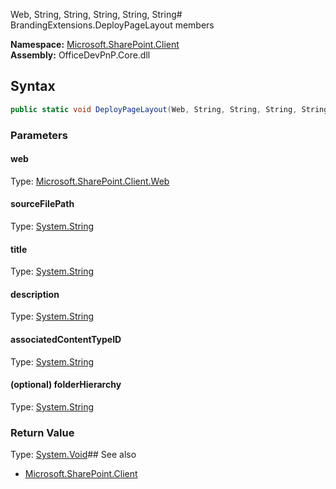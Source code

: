 Web, String, String, String, String, String# BrandingExtensions.DeployPageLayout members
  

**Namespace:** [Microsoft.SharePoint.Client](Microsoft.SharePoint.Client.md)  
**Assembly:** OfficeDevPnP.Core.dll  
## Syntax
```C#
public static void DeployPageLayout(Web, String, String, String, String, String)
```
### Parameters
#### web
Type: [Microsoft.SharePoint.Client.Web](Microsoft.SharePoint.Client.Web.md) 
#### 
#### sourceFilePath
Type: [System.String](System.String.md) 
#### 
#### title
Type: [System.String](System.String.md) 
#### 
#### description
Type: [System.String](System.String.md) 
#### 
#### associatedContentTypeID
Type: [System.String](System.String.md) 
#### 
#### (optional) folderHierarchy
Type: [System.String](System.String.md) 
#### 
### Return Value
Type: [System.Void](System.Void.md)## See also
- [Microsoft.SharePoint.Client](Microsoft.SharePoint.Client.md)

